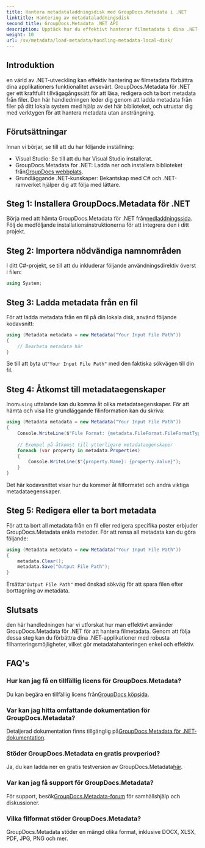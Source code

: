 ```yaml
---
title: Hantera metadataladdningsdisk med GroupDocs.Metadata i .NET
linktitle: Hantering av metadataladdningsdisk
second_title: GroupDocs.Metadata .NET API
description: Upptäck hur du effektivt hanterar filmetadata i dina .NET-applikationer med hjälp av GroupDocs.Metadata. Den här omfattande guiden leder dig genom installationsprocessen och kommer åt metadataegenskaper.
weight: 10
url: /sv/metadata/load-metadata/handling-metadata-local-disk/
---
```

## Introduktion

en värld av .NET-utveckling kan effektiv hantering av filmetadata förbättra dina applikationers funktionalitet avsevärt. GroupDocs.Metadata för .NET ger ett kraftfullt tillvägagångssätt för att läsa, redigera och ta bort metadata från filer. Den här handledningen leder dig genom att ladda metadata från filer på ditt lokala system med hjälp av det här biblioteket, och utrustar dig med verktygen för att hantera metadata utan ansträngning.

## Förutsättningar

Innan vi börjar, se till att du har följande inställning:

- Visual Studio: Se till att du har Visual Studio installerat.
-  GroupDocs.Metadata for .NET: Ladda ner och installera biblioteket från[GroupDocs webbplats](https://releases.groupdocs.com/metadata/net/).
- Grundläggande .NET-kunskaper: Bekantskap med C# och .NET-ramverket hjälper dig att följa med lättare.

## Steg 1: Installera GroupDocs.Metadata för .NET

 Börja med att hämta GroupDocs.Metadata för .NET från[nedladdningssida](https://releases.groupdocs.com/metadata/net/). Följ de medföljande installationsinstruktionerna för att integrera den i ditt projekt.

## Steg 2: Importera nödvändiga namnområden

I ditt C#-projekt, se till att du inkluderar följande användningsdirektiv överst i filen:

```csharp
using System;
```

## Steg 3: Ladda metadata från en fil

För att ladda metadata från en fil på din lokala disk, använd följande kodavsnitt:

```csharp
using (Metadata metadata = new Metadata("Your Input File Path"))
{
    // Bearbeta metadata här
}
```

 Se till att byta ut`"Your Input File Path"` med den faktiska sökvägen till din fil.

## Steg 4: Åtkomst till metadataegenskaper

 Inom`using` uttalande kan du komma åt olika metadataegenskaper. För att hämta och visa lite grundläggande filinformation kan du skriva:

```csharp
using (Metadata metadata = new Metadata("Your Input File Path"))
{
    Console.WriteLine($"File Format: {metadata.FileFormat.FileFormatType}");
    
    // Exempel på åtkomst till ytterligare metadataegenskaper
    foreach (var property in metadata.Properties)
    {
        Console.WriteLine($"{property.Name}: {property.Value}");
    }
}
```

Det här kodavsnittet visar hur du kommer åt filformatet och andra viktiga metadataegenskaper. 

## Steg 5: Redigera eller ta bort metadata

För att ta bort all metadata från en fil eller redigera specifika poster erbjuder GroupDocs.Metadata enkla metoder. För att rensa all metadata kan du göra följande:

```csharp
using (Metadata metadata = new Metadata("Your Input File Path"))
{
    metadata.Clear();
    metadata.Save("Output File Path");
}
```

 Ersätta`"Output File Path"` med önskad sökväg för att spara filen efter borttagning av metadata.

## Slutsats

den här handledningen har vi utforskat hur man effektivt använder GroupDocs.Metadata för .NET för att hantera filmetadata. Genom att följa dessa steg kan du förbättra dina .NET-applikationer med robusta filhanteringsmöjligheter, vilket gör metadatahanteringen enkel och effektiv.

## FAQ's

### Hur kan jag få en tillfällig licens för GroupDocs.Metadata?
 Du kan begära en tillfällig licens från[GroupDocs köpsida](https://purchase.groupdocs.com/temporary-license/).

### Var kan jag hitta omfattande dokumentation för GroupDocs.Metadata?
 Detaljerad dokumentation finns tillgänglig på[GroupDocs.Metadata för .NET-dokumentation](https://reference.groupdocs.com/metadata/net/).

### Stöder GroupDocs.Metadata en gratis provperiod?
 Ja, du kan ladda ner en gratis testversion av GroupDocs.Metadata[här](https://releases.groupdocs.com/).

### Var kan jag få support för GroupDocs.Metadata?
 För support, besök[GroupDocs.Metadata-forum](https://forum.groupdocs.com/c/metadata/14) för samhällshjälp och diskussioner.

### Vilka filformat stöder GroupDocs.Metadata?
GroupDocs.Metadata stöder en mängd olika format, inklusive DOCX, XLSX, PDF, JPG, PNG och mer.